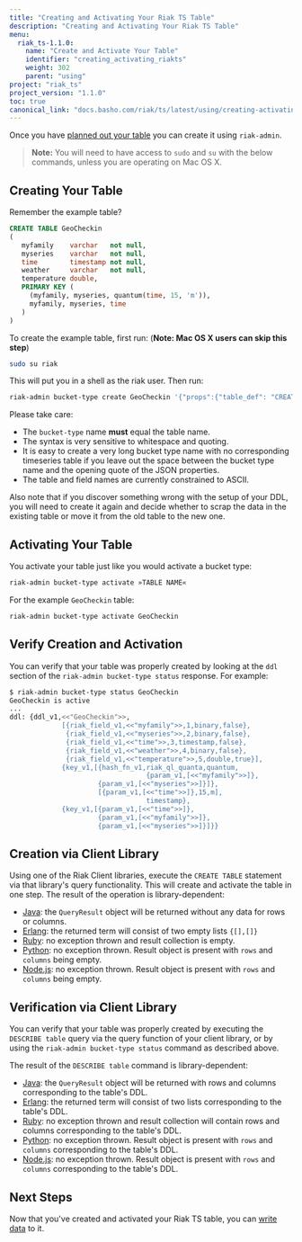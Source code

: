 ```yaml
---
title: "Creating and Activating Your Riak TS Table"
description: "Creating and Activating Your Riak TS Table"
menu:
  riak_ts-1.1.0:
    name: "Create and Activate Your Table"
    identifier: "creating_activating_riakts"
    weight: 302
    parent: "using"
project: "riak_ts"
project_version: "1.1.0"
toc: true
canonical_link: "docs.basho.com/riak/ts/latest/using/creating-activating"
---
```


[erlang]: ../../developing/erlang#query2
[java]: ../../developing/java#query
[nodejs]: ../../nodejs#query
[python]: ../../developing/python#query
[ruby]: ../../developing/ruby#sql-queries
[planning]: ../planning/
[writing]: ../writingdata/

Once you have [planned out your table][planning] you can create it using `riak-admin`.

>**Note:** You will need to have access to `sudo` and `su` with the below commands, unless you are operating on Mac OS X.


## Creating Your Table

Remember the example table?

```sql
CREATE TABLE GeoCheckin
(
   myfamily    varchar   not null,
   myseries    varchar   not null,
   time        timestamp not null,
   weather     varchar   not null,
   temperature double,
   PRIMARY KEY (
     (myfamily, myseries, quantum(time, 15, 'm')),
     myfamily, myseries, time
   )
)
```

To create the example table, first run:
(**Note: Mac OS X users can skip this step**)

```bash
sudo su riak
```

This will put you in a shell as the riak user. Then run:

```sh
riak-admin bucket-type create GeoCheckin '{"props":{"table_def": "CREATE TABLE GeoCheckin (myfamily varchar not null, myseries varchar not null, time timestamp not null, weather varchar not null, temperature double, PRIMARY KEY ((myfamily, myseries, quantum(time, 15, 'm')), myfamily, myseries, time))"}}'
```

Please take care:

* The `bucket-type` name **must** equal the table name.
* The syntax is very sensitive to whitespace and quoting.
* It is easy to create a very long bucket type name with no corresponding
  timeseries table if you leave out the space between the bucket type name
  and the opening quote of the JSON properties.
* The table and field names are currently constrained to ASCII.

Also note that if you discover something wrong with the setup of your DDL, you will need to create it again and decide whether to scrap the data in the existing table or move it from the old table to the new one.

## Activating Your Table

You activate your table just like you would activate a bucket type:

```sh
riak-admin bucket-type activate »TABLE NAME«
```

For the example `GeoCheckin` table:

```sh
riak-admin bucket-type activate GeoCheckin
```

## Verify Creation and Activation

You can verify that your table was properly created by looking at the `ddl` section of the `riak-admin bucket-type status` response. For example:

```sh
$ riak-admin bucket-type status GeoCheckin
GeoCheckin is active
...
ddl: {ddl_v1,<<"GeoCheckin">>,
             [{riak_field_v1,<<"myfamily">>,1,binary,false},
              {riak_field_v1,<<"myseries">>,2,binary,false},
              {riak_field_v1,<<"time">>,3,timestamp,false},
              {riak_field_v1,<<"weather">>,4,binary,false},
              {riak_field_v1,<<"temperature">>,5,double,true}],
             {key_v1,[{hash_fn_v1,riak_ql_quanta,quantum,
                                  {param_v1,[<<"myfamily">>]},
                      {param_v1,[<<"myseries">>]}]},
                      [{param_v1,[<<"time">>]},15,m],
                                  timestamp},
             {key_v1,[{param_v1,[<<"time">>]},
                      {param_v1,[<<"myfamily">>]},
                      {param_v1,[<<"myseries">>]}]}}
```

## Creation via Client Library

Using one of the Riak Client libraries, execute the `CREATE TABLE` statement via that library's query functionality. This will create and activate the table in one step. The result of the operation is library-dependent:

* [Java][java]: the `QueryResult` object will be returned without any data for rows or columns.
* [Erlang][erlang]: the returned term will consist of two empty lists `{[],[]}`
* [Ruby][ruby]: no exception thrown and result collection is empty.
* [Python][python]: no exception thrown. Result object is present with `rows` and `columns` being empty.
* [Node.js][nodejs]:  no exception thrown. Result object is present with `rows` and `columns` being empty.


## Verification via Client Library

You can verify that your table was properly created by executing the `DESCRIBE table` query via the query function of your client library, or by using the `riak-admin bucket-type status` command as described above.

The result of the `DESCRIBE table` command is library-dependent:

* [Java][java]: the `QueryResult` object will be returned with rows and columns corresponding to the table's DDL.
* [Erlang][erlang]: the returned term will consist of two lists corresponding to the table's DDL.
* [Ruby][ruby]: no exception thrown and result collection will contain rows and columns corresponding to the table's DDL.
* [Python][python]: no exception thrown. Result object is present with `rows` and `columns` corresponding to the table's DDL.
* [Node.js][nodejs]:  no exception thrown. Result object is present with `rows` and `columns` corresponding to the table's DDL.


## Next Steps

Now that you've created and activated your Riak TS table, you can [write data][writing] to it.
